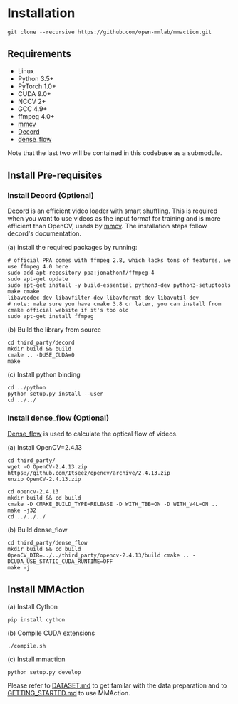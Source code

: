 # Installation

```shell
git clone --recursive https://github.com/open-mmlab/mmaction.git
```

## Requirements

- Linux
- Python 3.5+
- PyTorch 1.0+
- CUDA 9.0+
- NCCV 2+
- GCC 4.9+
- ffmpeg 4.0+
- [mmcv](https://github.com/open-mmlab/mmcv)
- [Decord](https://github.com/zhreshold/decord)
- [dense_flow](https://github.com/yjxiong/dense_flow)

Note that the last two will be contained in this codebase as a submodule.

## Install Pre-requisites
### Install Decord (Optional)
[Decord](https://github.com/zhreshold/decord) is an efficient video loader with smart shuffling.
This is required when you want to use videos as the input format for training and is more efficient than OpenCV, useds by [mmcv](https://github.com/open-mmlab/mmcv). The installation steps follow decord's documentation.

(a) install the required packages by running:

```shell
# official PPA comes with ffmpeg 2.8, which lacks tons of features, we use ffmpeg 4.0 here
sudo add-apt-repository ppa:jonathonf/ffmpeg-4
sudo apt-get update
sudo apt-get install -y build-essential python3-dev python3-setuptools make cmake 
libavcodec-dev libavfilter-dev libavformat-dev libavutil-dev
# note: make sure you have cmake 3.8 or later, you can install from cmake official website if it's too old
sudo apt-get install ffmpeg
```

(b) Build the library from source

```shell
cd third_party/decord
mkdir build && build
cmake .. -DUSE_CUDA=0
make
```

(c) Install python binding

```shell
cd ../python
python setup.py install --user
cd ../../
```

### Install dense_flow (Optional)
[Dense_flow](https://github.com/yjxiong/dense_flow) is used to calculate the optical flow of videos.

(a) Install OpenCV=2.4.13
```shell
cd third_party/
wget -O OpenCV-2.4.13.zip https://github.com/Itseez/opencv/archive/2.4.13.zip
unzip OpenCV-2.4.13.zip

cd opencv-2.4.13
mkdir build && cd build
cmake -D CMAKE_BUILD_TYPE=RELEASE -D WITH_TBB=ON -D WITH_V4L=ON ..
make -j32
cd ../../../
```

(b) Build dense_flow
```shell
cd third_party/dense_flow
mkdir build && cd build
OpenCV_DIR=../../third_party/opencv-2.4.13/build cmake .. -DCUDA_USE_STATIC_CUDA_RUNTIME=OFF
make -j
```

## Install MMAction
(a) Install Cython
```shell
pip install cython
```
(b) Compile CUDA extensions
```shell
./compile.sh
```
(c) Install mmaction
```shell
python setup.py develop
```

Please refer to [DATASET.md](https://github.com/open-mmlab/mmaction/blob/master/DATASET.md) to get familar with the data preparation and to [GETTING_STARTED.md](https://github.com/open-mmlab/mmaction/blob/master/GETTING_STARTED.md) to use MMAction.

